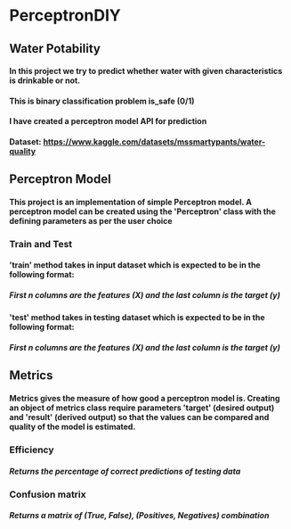 # PerceptronDIY

## Water Potability
#### In this project we try to predict whether water with given characteristics is drinkable or not.
#### This is binary classification problem is_safe (0/1)
#### I have created a perceptron model API for prediction
#### Dataset: https://www.kaggle.com/datasets/mssmartypants/water-quality

## Perceptron Model
#### This project is an implementation of simple Perceptron model. A perceptron model can be created using the 'Perceptron' class with the defining parameters as per the user choice

### Train and Test
#### 'train' method takes in input dataset which is expected to be in the following format:
##### First n columns are the features (X) and the last column is the target (y)
#### 'test' method takes in testing dataset which is expected to be in the following format:
##### First n columns are the features (X) and the last column is the target (y)

## Metrics
#### Metrics gives the measure of how good a perceptron model is. Creating an object of metrics class require parameters 'target' (desired output) and 'result' (derived output) so that the values can be compared and quality of the model is estimated.

### Efficiency
##### Returns the percentage of correct predictions of testing data

### Confusion matrix
##### Returns a matrix of (True, False), (Positives, Negatives) combination
